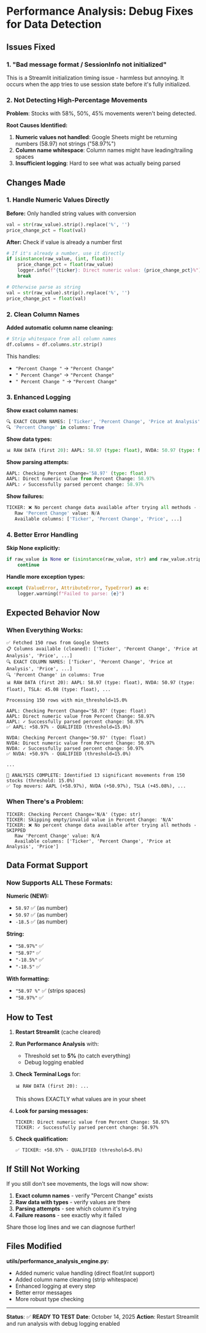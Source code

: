 # Performance Analysis: Debug Fixes for Data Detection

## Issues Fixed

### 1. "Bad message format / SessionInfo not initialized"
This is a Streamlit initialization timing issue - harmless but annoying. It occurs when the app tries to use session state before it's fully initialized.

### 2. Not Detecting High-Percentage Movements
**Problem**: Stocks with 58%, 50%, 45% movements weren't being detected.

**Root Causes Identified:**
1. **Numeric values not handled**: Google Sheets might be returning numbers (58.97) not strings ("58.97%")
2. **Column name whitespace**: Column names might have leading/trailing spaces
3. **Insufficient logging**: Hard to see what was actually being parsed

## Changes Made

### 1. Handle Numeric Values Directly
**Before:** Only handled string values with conversion
```python
val = str(raw_value).strip().replace('%', '')
price_change_pct = float(val)
```

**After:** Check if value is already a number first
```python
# If it's already a number, use it directly
if isinstance(raw_value, (int, float)):
    price_change_pct = float(raw_value)
    logger.info(f"{ticker}: Direct numeric value: {price_change_pct}%")
    break

# Otherwise parse as string
val = str(raw_value).strip().replace('%', '')
price_change_pct = float(val)
```

### 2. Clean Column Names
**Added automatic column name cleaning:**
```python
# Strip whitespace from all column names
df.columns = df.columns.str.strip()
```

This handles:
- `"Percent Change "` → `"Percent Change"`
- `" Percent Change"` → `"Percent Change"`
- `" Percent Change "` → `"Percent Change"`

### 3. Enhanced Logging

**Show exact column names:**
```python
🔍 EXACT COLUMN NAMES: ['Ticker', 'Percent Change', 'Price at Analysis', ...]
🔍 'Percent Change' in columns: True
```

**Show data types:**
```python
📊 RAW DATA (first 20): AAPL: 58.97 (type: float), NVDA: 50.97 (type: float), ...
```

**Show parsing attempts:**
```python
AAPL: Checking Percent Change='58.97' (type: float)
AAPL: Direct numeric value from Percent Change: 58.97%
AAPL: ✓ Successfully parsed percent change: 58.97%
```

**Show failures:**
```python
TICKER: ❌ No percent change data available after trying all methods - SKIPPED
   Raw 'Percent Change' value: N/A
   Available columns: ['Ticker', 'Percent Change', 'Price', ...]
```

### 4. Better Error Handling

**Skip None explicitly:**
```python
if raw_value is None or (isinstance(raw_value, str) and raw_value.strip() == ''):
    continue
```

**Handle more exception types:**
```python
except (ValueError, AttributeError, TypeError) as e:
    logger.warning(f"Failed to parse: {e}")
```

## Expected Behavior Now

### When Everything Works:
```
✅ Fetched 150 rows from Google Sheets
📋 Columns available (cleaned): ['Ticker', 'Percent Change', 'Price at Analysis', 'Price', ...]
🔍 EXACT COLUMN NAMES: ['Ticker', 'Percent Change', 'Price at Analysis', 'Price', ...]
🔍 'Percent Change' in columns: True
📊 RAW DATA (first 20): AAPL: 58.97 (type: float), NVDA: 50.97 (type: float), TSLA: 45.08 (type: float), ...

Processing 150 rows with min_threshold=15.0%

AAPL: Checking Percent Change='58.97' (type: float)
AAPL: Direct numeric value from Percent Change: 58.97%
AAPL: ✓ Successfully parsed percent change: 58.97%
✅ AAPL: +58.97% - QUALIFIED (threshold=15.0%)

NVDA: Checking Percent Change='50.97' (type: float)
NVDA: Direct numeric value from Percent Change: 50.97%
NVDA: ✓ Successfully parsed percent change: 50.97%
✅ NVDA: +50.97% - QUALIFIED (threshold=15.0%)

...

🎯 ANALYSIS COMPLETE: Identified 13 significant movements from 150 stocks (threshold: 15.0%)
✅ Top movers: AAPL (+58.97%), NVDA (+50.97%), TSLA (+45.08%), ...
```

### When There's a Problem:
```
TICKER: Checking Percent Change='N/A' (type: str)
TICKER: Skipping empty/invalid value in Percent Change: 'N/A'
TICKER: ❌ No percent change data available after trying all methods - SKIPPED
   Raw 'Percent Change' value: N/A
   Available columns: ['Ticker', 'Percent Change', 'Price at Analysis', 'Price']
```

## Data Format Support

### Now Supports ALL These Formats:

**Numeric (NEW):**
- `58.97` ✅ (as number)
- `50.97` ✅ (as number)
- `-18.5` ✅ (as number)

**String:**
- `"58.97%"` ✅
- `"58.97"` ✅
- `"-18.5%"` ✅
- `"-18.5"` ✅

**With formatting:**
- `"58.97 %"` ✅ (strips spaces)
- `"58.97%"` ✅

## How to Test

1. **Restart Streamlit** (cache cleared)

2. **Run Performance Analysis** with:
   - Threshold set to **5%** (to catch everything)
   - Debug logging enabled

3. **Check Terminal Logs** for:
   ```
   📊 RAW DATA (first 20): ...
   ```
   This shows EXACTLY what values are in your sheet

4. **Look for parsing messages:**
   ```
   TICKER: Direct numeric value from Percent Change: 58.97%
   TICKER: ✓ Successfully parsed percent change: 58.97%
   ```

5. **Check qualification:**
   ```
   ✅ TICKER: +58.97% - QUALIFIED (threshold=5.0%)
   ```

## If Still Not Working

If you still don't see movements, the logs will now show:

1. **Exact column names** - verify "Percent Change" exists
2. **Raw data with types** - verify values are there
3. **Parsing attempts** - see which column it's trying
4. **Failure reasons** - see exactly why it failed

Share those log lines and we can diagnose further!

## Files Modified

**utils/performance_analysis_engine.py:**
- Added numeric value handling (direct float/int support)
- Added column name cleaning (strip whitespace)
- Enhanced logging at every step
- Better error messages
- More robust type checking

---
**Status**: ✅ **READY TO TEST**
**Date**: October 14, 2025
**Action**: Restart Streamlit and run analysis with debug logging enabled
